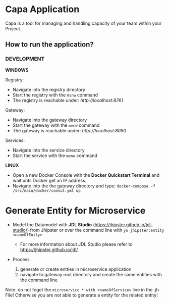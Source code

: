 # Capa Application 

Capa is a tool for managing and handling capacity of your team within your Project.


## How to run the application? 

### DEVELOPMENT 

__WINDOWS__


Registry: 

- Navigate into the registry directory 
- Start the registry with the `mvnw` command 
- The registry is reachable under: _http://localhost:8761_

Gateway: 

- Navigate into the gateway directory
- Start the gateway with the `mvnw` command 
- The gateway is reachable under: _http://localhost:8080_

Services: 

- Navigate into the service directory 
- Start the service with the `mvnw` command 


__LINUX__

* Open a new Docker Console with the __Docker Quickstart Terminal__ and wait until Docker get an IP address. 
* Navigate into the the gateway directory and type: 
`docker-compose -f /src/main/docker/consul.yml up`  



# Generate Entity for Microservice 

* Model the Datamodel with __JDL Studio__ (https://jhipster.github.io/jdl-studio/) from Jhipster or over the command line with `yo jhipster:entity <nameOfEnity>` 
    * For more information about JDL Studio please refer to https://jhipster.github.io/jdl/
    
* Process 
    1. generate or create entties in microservice application 
    2. navigate to gateway root directory and create the same entities with the command line 
    

Note: do not foget the `microservice * with <nameOfService>` line in the .jh File! Otherwise you are not able to generate a entity for the related entity! 

